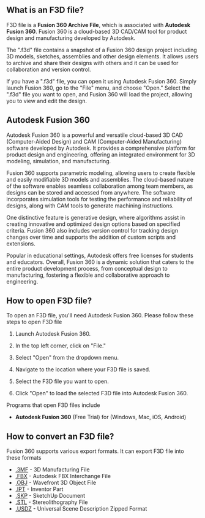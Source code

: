 ## What is an F3D file?

F3D file is a **Fusion 360 Archive File**, which is associated with **Autodesk Fusion 360**. Fusion 360 is a cloud-based 3D CAD/CAM tool for product design and manufacturing developed by Autodesk.

The ".f3d" file contains a snapshot of a Fusion 360 design project including 3D models, sketches, assemblies and other design elements. It allows users to archive and share their designs with others and it can be used for collaboration and version control.

If you have a ".f3d" file, you can open it using Autodesk Fusion 360. Simply launch Fusion 360, go to the "File" menu, and choose "Open." Select the ".f3d" file you want to open, and Fusion 360 will load the project, allowing you to view and edit the design.

## Autodesk Fusion 360

Autodesk Fusion 360 is a powerful and versatile cloud-based 3D CAD (Computer-Aided Design) and CAM (Computer-Aided Manufacturing) software developed by Autodesk. It provides a comprehensive platform for product design and engineering, offering an integrated environment for 3D modeling, simulation, and manufacturing.

Fusion 360 supports parametric modeling, allowing users to create flexible and easily modifiable 3D models and assemblies. The cloud-based nature of the software enables seamless collaboration among team members, as designs can be stored and accessed from anywhere. The software incorporates simulation tools for testing the performance and reliability of designs, along with CAM tools to generate machining instructions.

One distinctive feature is generative design, where algorithms assist in creating innovative and optimized design options based on specified criteria. Fusion 360 also includes version control for tracking design changes over time and supports the addition of custom scripts and extensions.

Popular in educational settings, Autodesk offers free licenses for students and educators. Overall, Fusion 360 is a dynamic solution that caters to the entire product development process, from conceptual design to manufacturing, fostering a flexible and collaborative approach to engineering.

## How to open F3D file?

To open an F3D file, you'll need Autodesk Fusion 360. Please follow these steps to open F3D file

1. Launch Autodesk Fusion 360.

1. In the top left corner, click on "File."

1. Select "Open" from the dropdown menu.

1. Navigate to the location where your F3D file is saved.

1. Select the F3D file you want to open.

1. Click "Open" to load the selected F3D file into Autodesk Fusion 360.

Programs that open F3D files include

- **Autodesk Fusion 360** (Free Trial) for (Windows, Mac, iOS, Android)

## How to convert an F3D file?

Fusion 360 supports various export formats. It can export F3D file into these formats

- [.3MF](/3d/3mf/) - 3D Manufacturing File
- [.FBX](/3d/fbx/) - Autodesk FBX Interchange File
- [.OBJ](/3d/obj/) - Wavefront 3D Object File
- [.IPT](/3d/ipt/) - Inventor Part
- [.SKP](/image/skp/) - SketchUp Document
- [.STL](/cad/stl/) - Stereolithography File
- [.USDZ](/3d/usdz/) - Universal Scene Description Zipped Format
